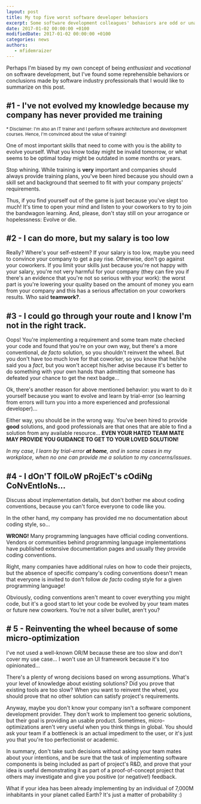 ```yaml
---
layout: post
title: My top five worst software developer behaviors
excerpt: Some software development colleagues' behaviors are odd or unacceptable... Do you want to know them?
date: 2017-01-02 00:00:00 +0100
modifiedDate: 2017-01-02 00:00:00 +0100
categories: news
authors: 
   - mfidemraizer
---
```


Perhaps I'm biased by my own concept of being *enthusiast* and *vocational* on software development, but I've found some reprehensible behaviors or conclusions made by software industry professionals that I would like to summarize on this post.

## #1 - I've not evolved my knowledge because my company has never provided me training

<sup>* Disclaimer: I'm also an IT trainer and I perform software architecture and development courses. Hence, I'm convinced about the value of training!</sup>

One of most important skills that need to come with you is the ability to evolve yourself. What you know today might be invalid tomorrow, or what seems to be optimal today might be outdated in some months or years. 

Stop whining. While training is **very** important and companies should always provide training plans, you've been hired because you should own a skill set and background that seemed to fit with your company projects' requirements.

Thus, if you find yourself out of the game is just because you've slept too much! It's time to open your mind and listen to your coworkers to try to join the bandwagon learning. And, please, don't stay still on your arrogance or 
hopelessness: Evolve or die.

## #2 - I can do more, but my salary is too low

Really? Where's your self-esteem? If your salary is too low, maybe you need to convince your company to get a pay rise. Otherwise, don't go against your coworkers. If you limit your skills just because you're not happy with your salary, you're not very harmful for your company (they can fire you if there's an evidence that you're not so serious with your work): the worst part is you're lowering your quality based on the amount of money you earn from your company and this has a serious affectation on your coworkers results. Who said **teamwork?**.

## #3 - I could go through your route and I know I'm not in the right track.

Oops! You're implementing a requirement and some team mate checked your code and found that you're on your own way, but there's a more conventional, *de facto* solution, so you shouldn't reinvent the wheel. But you don't have too much love for that coworker, so you know that he/she said you a *fact*, but you won't accept his/her advise because it's better to do something with your own hands than admitting that someone has defeated your chance to get the next badge... 

Ok, there's another reason for above mentioned behavior: you want to do it yourself because you want to evolve and learn by trial-error (so learning from errors will turn you into a more experienced and professional developer)...

Either way, you should be in the wrong way. You've been hired to provide **good** solutions, and good professionals are that ones that are able to find a solution from any available resource... **EVEN YOUR HATED TEAM MATE MAY PROVIDE YOU GUIDANCE TO GET TO YOUR LOVED SOLUTION!**

*In my case, I learn by trial-error **at home**, and in some cases in my workplace, when no one can provide me a solution to my concerns/issues*. 

## #4 - I dOn'T fOlLoW pRojEcT's cOdiNg CoNvEntIoNs...

Discuss about implementation details, but don't bother me about coding conventions, because you can't force everyone to code like you.

In the other hand, my company has provided me no documentation about coding style, so...

**WRONG!** Many programming languages have official coding conventions. Vendors or communities behind programming language implementations have published extensive documentation pages and usually they provide coding conventions.

Right, many companies have additional rules on how to code their projects, but the absence of specific company's coding conventions doesn't mean that everyone is invited to don't follow *de facto* coding style for a given programming language!

Obviously, coding conventions aren't meant to cover everything you might code, but it's a good start to let your code be evolved by your team mates or future new coworkers. You're not a silver bullet, aren't you?

## # 5 - Reinventing the wheel because of some micro-optimization

I've not used a well-known OR/M because these are too slow and don't cover my use case... I won't use an UI framework because it's too opinionated... 

There's a plenty of wrong decisions based on wrong assumptions. What's your level of knowledge about existing solutions? Did you prove that existing tools are too slow? When you want to reinvent the wheel, you should prove that no other solution can satisfy project's requirements. 

Anyway, maybe you don't know your company isn't a software component development provider. They don't work to implement too generic solutions, but their goal is providing an usable product. Sometimes, micro-optimizations aren't very useful when you think things in global. You should ask your team if a bottleneck is an actual impediment to the user, or it's just you that you're too perfectionist or academic.

In summary, don't take such decisions without asking your team mates about your intentions, and be sure that the task of implementing software components is being included as part of project's R&D, and prove that your idea is useful demonstrating it as part of a proof-of-concept project that others may investigate and give you positive (or negative!) feedback. 

What if your idea has been already implementing by an individual of 7,000M inhabitants in your planet called Earth? It's just a matter of probability :)